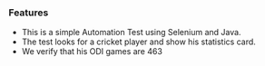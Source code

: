 ### Features

- This is a simple Automation Test using Selenium and Java.
- The test looks for a cricket player and show his statistics card.
- We verify that his ODI games are 463
